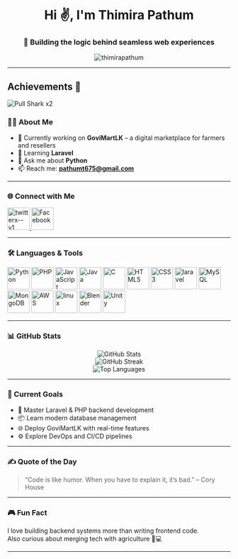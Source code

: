 <h1 align="center">Hi ✌, I'm Thimira Pathum</h1>
<h3 align="center">🤖 Building the logic behind seamless web experiences</h3>

<p align="center">
  <img src="https://komarev.com/ghpvc/?username=thimirapathum&label=Profile%20views&color=0e75b6&style=flat" alt="thimirapathum" />
</p>

---
## Achievements 🦈
![Pull Shark x2](https://img.shields.io/badge/Pull%20Shark-x2-blue?style=for-the-badge&logo=github)

### 🧑‍💻 About Me

- 🔭 Currently working on **GoviMartLK** – a digital marketplace for farmers and resellers  
- 🌱 Learning **Laravel**  
- 💬 Ask me about **Python**  
- 📫 Reach me: **pathumt675@gmail.com**

---

### 🌐 Connect with Me

<p align="left">
  <a href="https://twitter.com/pathumkasthuri2" target="_blank">
    <img width="50" height="50" src="https://img.icons8.com/ios-filled/50/twitterx--v1.png" alt="twitterx--v1"/>
  </a>
  
  <a href="https://fb.com/thimira.pathum.2025" target="_blank">
    <img src="https://img.icons8.com/fluency/48/facebook-new.png" width="50" alt="Facebook"/>
    
  </a>
</p>

---

### 🛠️ Languages & Tools

<p>
  <img src="https://www.svgrepo.com/download/452091/python.svg" width="50" alt="Python"/>
  <img src="https://www.svgrepo.com/download/452088/php.svg" width="50" alt="PHP"/>
  <img src="https://www.svgrepo.com/download/349419/javascript.svg" width="50" alt="JavaScript"/>
  <img src="https://www.svgrepo.com/download/303388/java-4-logo.svg" width="50" alt="Java"/>
  <img src="https://cdn.jsdelivr.net/gh/devicons/devicon/icons/c/c-original.svg" width="50" alt="C"/>


  <img src="https://cdn.jsdelivr.net/gh/devicons/devicon/icons/html5/html5-original-wordmark.svg" width="50" alt="HTML5"/>
  <img src="https://cdn.jsdelivr.net/gh/devicons/devicon/icons/css3/css3-original-wordmark.svg" width="50" alt="CSS3"/>




  
  <img width="50" height="50" src="https://img.icons8.com/nolan/64/laravel.png" alt="laravel"/>


  <img src="https://cdn.jsdelivr.net/gh/devicons/devicon/icons/mysql/mysql-original-wordmark.svg" width="50" alt="MySQL"/>
  <img src="https://cdn.jsdelivr.net/gh/devicons/devicon/icons/mongodb/mongodb-original-wordmark.svg" width="50" alt="MongoDB"/>

  <img src="https://cdn.jsdelivr.net/gh/devicons/devicon/icons/amazonwebservices/amazonwebservices-original-wordmark.svg" width="50" alt="AWS"/>


<img width="50" height="50" src="https://img.icons8.com/color/50/linux.png" alt="linux"/>
  <img src="https://cdn.jsdelivr.net/gh/devicons/devicon/icons/blender/blender-original.svg" width="50" alt="Blender"/>
  <img src="https://www.vectorlogo.zone/logos/unity3d/unity3d-icon.svg" width="50" alt="Unity"/>
</p>

---

### 📊 GitHub Stats

<p align="center">
  <img src="https://github-readme-stats.vercel.app/api?username=thimirapathum&show_icons=true&theme=tokyonight" alt="GitHub Stats"/>
  <br>
  <img src="https://github-readme-streak-stats.herokuapp.com/?user=thimirapathum&theme=tokyonight" alt="GitHub Streak"/>
  <br>
  <img src="https://github-readme-stats.vercel.app/api/top-langs/?username=thimirapathum&layout=compact&theme=tokyonight" alt="Top Languages"/>
</p>

---

### 🎯 Current Goals

- 🌿 Master Laravel & PHP backend development  
- 📦 Learn modern database management  
- 🌐 Deploy GoviMartLK with real-time features  
- ⚙️ Explore DevOps and CI/CD pipelines  

---

### ✍️ Quote of the Day

> “Code is like humor. When you have to explain it, it’s bad.” – Cory House

---

### 🎮 Fun Fact

I love building backend systems more than writing frontend code.  
Also curious about merging tech with agriculture 🌾💻

---
